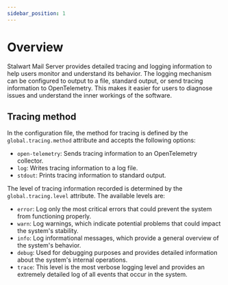 ```yaml
---
sidebar_position: 1
---
```


# Overview

Stalwart Mail Server provides detailed tracing and logging information to help users monitor and understand its behavior. The logging mechanism can be configured to output to a file, standard output, or send tracing information to OpenTelemetry. This makes it easier for users to diagnose issues and understand the inner workings of the software.

## Tracing method

In the configuration file, the method for tracing is defined by the `global.tracing.method` attribute and accepts the following options:

- `open-telemetry`: Sends tracing information to an OpenTelemetry collector.
- `log`: Writes tracing information to a log file.
- `stdout`: Prints tracing information to standard output.

The level of tracing information recorded is determined by the `global.tracing.level` attribute. The available levels are:

- `error`: Log only the most critical errors that could prevent the system from functioning properly.
- `warn`: Log warnings, which indicate potential problems that could impact the system's stability.
- `info`: Log informational messages, which provide a general overview of the system's behavior.
- `debug`: Used for debugging purposes and provides detailed information about the system's internal operations.
- `trace`: This level is the most verbose logging level and provides an extremely detailed log of all events that occur in the system.

